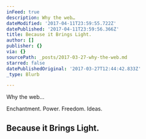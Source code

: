 ```yaml
---
inFeed: true
description: Why the web…
dateModified: '2017-04-11T23:59:55.722Z'
datePublished: '2017-04-11T23:59:56.366Z'
title: Because it Brings Light.
author: []
publisher: {}
via: {}
sourcePath: _posts/2017-03-27-why-the-web.md
starred: false
datePublishedOriginal: '2017-03-27T12:44:42.833Z'
_type: Blurb

---
```

Why the web...

Enchantment. Power. Freedom. Ideas.

## Because it Brings Light.
